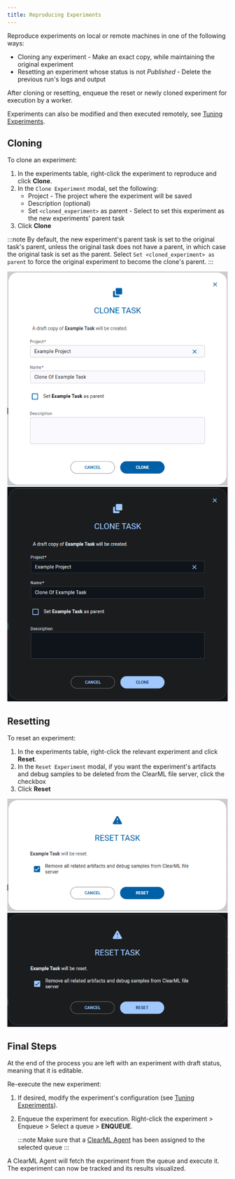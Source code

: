 ```yaml
---
title: Reproducing Experiments
---
```


Reproduce experiments on local or remote machines in one of the following ways:
* Cloning any experiment - Make an exact copy, while maintaining the original experiment
* Resetting an experiment whose status is not *Published* - Delete the previous run's logs and output

After cloning or resetting, enqueue the reset or newly cloned experiment for execution by a worker.

Experiments can also be modified and then executed remotely, see [Tuning Experiments](webapp_exp_tuning.md).

## Cloning
To clone an experiment:
1. In the experiments table, right-click the experiment to reproduce and click **Clone**.
1. In the `Clone Experiment` modal, set the following:
   * Project - The project where the experiment will be saved
   * Description (optional)
   * Set `<cloned_experiment>` as parent - Select to set this experiment as the new experiments' parent task
1. Click **Clone**

:::note
By default, the new experiment's parent task is set to the original task's parent, unless the original task does not 
have a parent, in which case the original task is set as the parent. Select `Set <cloned_experiment> as parent` to force 
the original experiment to become the clone's parent. 
:::

![Clone modal](../img/webapp_clone.png#light-mode-only)
![Clone modal](../img/webapp_clone_dark.png#dark-mode-only)


## Resetting

To reset an experiment:
1. In the experiments table, right-click the relevant experiment and click **Reset**. 
1. In the `Reset Experiment` modal, if you want the experiment's artifacts and debug samples to be deleted from the 
   ClearML file server, click the checkbox
1. Click **Reset**

![Reset modal](../img/webapp_reset.png#light-mode-only)
![Reset modal](../img/webapp_reset_dark.png#dark-mode-only)

## Final Steps 

At the end of the process you are left with an experiment with draft status, meaning that it is editable.

Re-execute the new experiment:
1. If desired, modify the experiment's configuration (see [Tuning Experiments](webapp_exp_tuning.md)).
1. Enqueue the experiment for execution. Right-click the experiment > Enqueue > Select a queue > **ENQUEUE**.
	
   :::note
   Make sure that a [ClearML Agent](../clearml_agent.md) has been assigned to the selected queue 
   :::

A ClearML Agent will fetch the experiment from the queue and execute it. The experiment can now be tracked and its 
results visualized.
